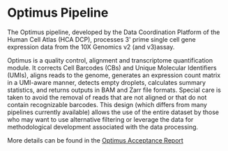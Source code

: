 # Optimus Pipeline

The Optimus pipeline, developed by the Data Coordination Platform of the Human Cell Atlas (HCA DCP), processes 3' prime single cell gene expression data from the 10X Genomics v2 (and v3)assay. 

Optimus is a quality control, alignment and transcriptome quantification module. It corrects Cell Barcodes (CBs) and Unique Molecular Identifiers (UMIs), aligns reads to the genome, generates an expression count matrix in a UMI-aware manner, detects empty droplets, calculates summary statistics, and returns outputs in BAM and Zarr file formats. Special care is taken to avoid the removal of reads that are not aligned or that do not contain recognizable barcodes. This design (which differs from many pipelines currently available) allows the use of the entire dataset by those who may want to use alternative filtering or leverage the data for methodological development associated with the data processing.

More details can be found in the [Optimus Acceptance Report](#)
